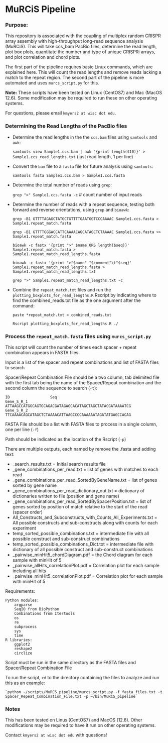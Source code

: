 # **MuRCiS Pipeline**

### Purpose:

This repository is associated with the coupling of multiplex random CRISPR array assembly with high-throughput long-read sequence analysis (MuRCiS). This will take ccs_bam PacBio files, determine the read length, plot box plots, quantitate the number and type of unique CRISPRi arrays, and plot correlation and chord plots.

The first part of the pipeline requires basic Linux commands, which are explained here. This will count the read lengths and remove reads lacking a match to the repeat region. The second part of the pipeline is more automated and uses `murcs_script.py` for this.

**Note:** These scripts have been tested on Linux (CentOS7) and Mac (MacOS 12.6). Some modification may be required to run these on other operating systems. 

For questions, please email `kmyers2 at wisc dot edu`. 

### Determining the Read Lengths of the PacBio files

 - Determine the read lengths in the the `ccs.bam` files using `samtools` and `awk`:
	
	`samtools view Sample1.ccs.bam | awk '{print length($10)}' > Sample1.ccs_read_lengths.txt` (just read length, 1 per line)

 - Convert the `bam` file to a `fasta` file for future analysis using `samtools`:

	`samtools fasta Sample1.ccs.bam > Sample1.ccs.fasta`

 - Determine the total number of reads using `grep`:

	`grep ">" Sample1.ccs.fasta -c`   # count number of input reads

 - Determine the number of reads with a repeat sequence, testing both forward and reverse orientations, using `grep` and `bioawk`:

	`grep -B1 GTTTTAGAGCTATGCTGTTTTGAATGGTCCCAAAAC Sample1.ccs.fasta > Sample1.repeat_match.fasta`
	
	`grep -B1 GTTTTGGGACCATTCAAAACAGCATAGCTCTAAAAC Sample1.ccs.fasta >> Sample1.repeat_match.fasta`

	`bioawk -c fastx '{print ">" $name ORS length($seq)}' Sample1.repeat_match.fasta > Sample1.repeat_match_read_lengths.fasta`

	`bioawk -c fastx '{print ">"$name" "$comment"\t"$seq}' Sample1.repeat_match_read_lengths.fasta > Sample1.repeat_match_read_lengths.txt`

	`grep ">" Sample1.repeat_match_read_lengths.txt -c`

 - Combine the `repeat_match.txt` files and run the `plotting_boxplots_for_read_lengths.R` Rscript by indicating where to find the combined_reads.txt file as the one argument after the command:

	`paste *repeat_match.txt > combined_reads.txt`

	`Rscript plotting_boxplots_for_read_lengths.R ./`


### Process the `repeat_match.fasta` files using `murcs_script.py`

This script will count the number of times each spacer + repeat combination appears in FASTA files

Input is a list of the spacer and repeat combinations and list of FASTA files to search

Spacer/Repeat Combination File should be a two column, tab delimited file with the first tab
being the name of the Spacer/Repeat combination and the second column the sequence to search (`-t`):
    
    ID                  Seq
    Gene_S_R_1          ATTAAGCCATGGCAGTGCAGACGATAGAGCACATAGCTAGCTATACGATAAAATCG
    Gene_S_R_2          TTCAAAACAGCATAGCTCTAAAACATTAAGCCCCAAAAAATAGATATGAGCCACAG
    
FASTA File should be a list with FASTA files to process in a single column, one per line (`-f`)

Path should be indicated as the location of the Rscript (`-p`)

There are multiple outputs, each named by remove the .fasta and adding text:
 - _search_results.txt = Initial search results file
 - _gene_combinations_per_read.txt = list of genes with matches to each read
 - _gene_combinations_per_read_SortedByGeneName.txt = list of genes sorted by gene name
 - _gene_combinations_per_read_dictionary_out.txt = dictionary of dictionaries written to file (position and gene name)
 - _gene_combinations_per_read_SortedBySpacerPosition.txt = list of genes sorted by position of match relative to the start of the read (spacer order)
 - All_Constructs_and_Subconstructs_with_Counts_All_Experiments.txt = All possible constructs and sub-constructs along with counts for each experiment
 - temp_sorted_possible_combinations.txt = intermediate file with all possible construct and sub-construct combinations
 - temp_sorted_possible_combinations_Dict.txt = intermediate file with dictionary of all possible construct and sub-construct combinations
 - _pairwise_minHit5_chordDiagram.pdf = the Chord diagram for each sample with minHit of 5
 - _pairwise_allHits_correlationPlot.pdf = Correlation plot for each sample including all hits
 - _pairwise_minHit5_correlationPlot.pdf = Correlation plot for each sample with minHit of 5
    
Requirements:
    
	Python modules:
        argparse
        SeqIO from BioPython
        Combinations from Itertools
        os
        re
        subprocess
        sys
        time
    R libraries:
        ggplot2
        reshape2
        circlize

Script must be run in the same directory as the FASTA files and Spacer/Repeat Combination File

To run the script, `cd` to the directory containing the files to analyze and run this as an example:

	`python ~/scripts/MuRCS_pipeline/murcs_script.py -f fasta_files.txt -t Spacer_Repeat_Combination_File.txt -p ~/bin/MuRCS_pipeline`

### Notes

This has been tested on Linus (CentOS7) and MacOS (12.6). Other modifications may be required to have it run on other operating systems.

Contact `kmyers2 at wisc dot edu` with questions!
